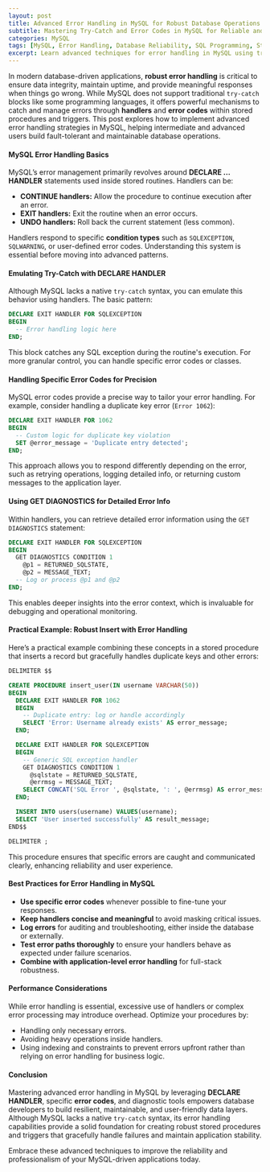 ```yaml
---
layout: post
title: Advanced Error Handling in MySQL for Robust Database Operations
subtitle: Mastering Try-Catch and Error Codes in MySQL for Reliable and Efficient Data Management
categories: MySQL
tags: [MySQL, Error Handling, Database Reliability, SQL Programming, Stored Procedures, Big Data]
excerpt: Learn advanced techniques for error handling in MySQL using try-catch constructs and error codes to build robust, fault-tolerant database applications optimized for performance and reliability.
---
```

In modern database-driven applications, **robust error handling** is critical to ensure data integrity, maintain uptime, and provide meaningful responses when things go wrong. While MySQL does not support traditional `try-catch` blocks like some programming languages, it offers powerful mechanisms to catch and manage errors through **handlers** and **error codes** within stored procedures and triggers. This post explores how to implement advanced error handling strategies in MySQL, helping intermediate and advanced users build fault-tolerant and maintainable database operations.

#### MySQL Error Handling Basics

MySQL’s error management primarily revolves around **DECLARE ... HANDLER** statements used inside stored routines. Handlers can be:

- **CONTINUE handlers:** Allow the procedure to continue execution after an error.
- **EXIT handlers:** Exit the routine when an error occurs.
- **UNDO handlers:** Roll back the current statement (less common).

Handlers respond to specific **condition types** such as `SQLEXCEPTION`, `SQLWARNING`, or user-defined error codes. Understanding this system is essential before moving into advanced patterns.

#### Emulating Try-Catch with DECLARE HANDLER

Although MySQL lacks a native `try-catch` syntax, you can emulate this behavior using handlers. The basic pattern:

```sql
DECLARE EXIT HANDLER FOR SQLEXCEPTION
BEGIN
  -- Error handling logic here
END;
```

This block catches any SQL exception during the routine's execution. For more granular control, you can handle specific error codes or classes.

#### Handling Specific Error Codes for Precision

MySQL error codes provide a precise way to tailor your error handling. For example, consider handling a duplicate key error (`Error 1062`):

```sql
DECLARE EXIT HANDLER FOR 1062
BEGIN
  -- Custom logic for duplicate key violation
  SET @error_message = 'Duplicate entry detected';
END;
```

This approach allows you to respond differently depending on the error, such as retrying operations, logging detailed info, or returning custom messages to the application layer.

#### Using GET DIAGNOSTICS for Detailed Error Info

Within handlers, you can retrieve detailed error information using the `GET DIAGNOSTICS` statement:

```sql
DECLARE EXIT HANDLER FOR SQLEXCEPTION
BEGIN
  GET DIAGNOSTICS CONDITION 1
    @p1 = RETURNED_SQLSTATE,
    @p2 = MESSAGE_TEXT;
  -- Log or process @p1 and @p2
END;
```

This enables deeper insights into the error context, which is invaluable for debugging and operational monitoring.

#### Practical Example: Robust Insert with Error Handling

Here’s a practical example combining these concepts in a stored procedure that inserts a record but gracefully handles duplicate keys and other errors:

```sql
DELIMITER $$

CREATE PROCEDURE insert_user(IN username VARCHAR(50))
BEGIN
  DECLARE EXIT HANDLER FOR 1062
  BEGIN
    -- Duplicate entry: log or handle accordingly
    SELECT 'Error: Username already exists' AS error_message;
  END;

  DECLARE EXIT HANDLER FOR SQLEXCEPTION
  BEGIN
    -- Generic SQL exception handler
    GET DIAGNOSTICS CONDITION 1
      @sqlstate = RETURNED_SQLSTATE,
      @errmsg = MESSAGE_TEXT;
    SELECT CONCAT('SQL Error ', @sqlstate, ': ', @errmsg) AS error_message;
  END;

  INSERT INTO users(username) VALUES(username);
  SELECT 'User inserted successfully' AS result_message;
END$$

DELIMITER ;
```

This procedure ensures that specific errors are caught and communicated clearly, enhancing reliability and user experience.

#### Best Practices for Error Handling in MySQL

- **Use specific error codes** whenever possible to fine-tune your responses.
- **Keep handlers concise and meaningful** to avoid masking critical issues.
- **Log errors** for auditing and troubleshooting, either inside the database or externally.
- **Test error paths thoroughly** to ensure your handlers behave as expected under failure scenarios.
- **Combine with application-level error handling** for full-stack robustness.

#### Performance Considerations

While error handling is essential, excessive use of handlers or complex error processing may introduce overhead. Optimize your procedures by:

- Handling only necessary errors.
- Avoiding heavy operations inside handlers.
- Using indexing and constraints to prevent errors upfront rather than relying on error handling for business logic.

#### Conclusion

Mastering advanced error handling in MySQL by leveraging **DECLARE HANDLER**, specific **error codes**, and diagnostic tools empowers database developers to build resilient, maintainable, and user-friendly data layers. Although MySQL lacks a native `try-catch` syntax, its error handling capabilities provide a solid foundation for creating robust stored procedures and triggers that gracefully handle failures and maintain application stability.

Embrace these advanced techniques to improve the reliability and professionalism of your MySQL-driven applications today.
